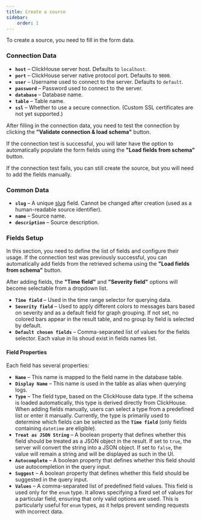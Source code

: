 ```yaml
---
title: Create a source
sidebar:
    order: 1
---
```


To create a source, you need to fill in the form data.

### Connection Data

- **`host`** – ClickHouse server host. Defaults to `localhost`.
- **`port`** – ClickHouse server native protocol port. Defaults to `9000`.
- **`user`** – Username used to connect to the server. Defaults to `default`.
- **`password`** – Password used to connect to the server.
- **`database`** – Database name.
- **`table`** – Table name.
- **`ssl`** – Whether to use a secure connection. (Custom SSL certificates are not yet supported.)

After filling in the connection data, you need to test the connection by clicking the **"Validate connection & load schema"** button.

If the connection test is successful, you will later have the option to automatically populate the form fields using the **"Load fields from schema"** button.

If the connection test fails, you can still create the source, but you will need to add the fields manually.

### Common Data

- **`slug`** – A unique [slug](https://docs.djangoproject.com/en/5.1/ref/forms/fields/#slugfield) field. Cannot be changed after creation (used as a human-readable source identifier).
- **`name`** – Source name.
- **`description`** – Source description.

### Fields Setup

In this section, you need to define the list of fields and configure their usage.
If the connection test was previously successful, you can automatically add fields from the retrieved schema using the **"Load fields from schema"** button.

After adding fields, the **"Time field"** and **"Severity field"** options will become selectable from a dropdown list.

- **`Time field`** – Used in the time range selector for querying data.
- **`Severity field`** – Used to apply different colors to messages bars based on severity and as a default field for graph grouping. If not set, no colored bars appear in the result table, and no group by field is selected by default.
- **`Default chosen fields`** – Comma-separated list of values for the fields selector. Each value in lis shoud exist in fields names list.

#### **Field Properties**

Each field has several properties:

- **`Name`** – This name is mapped to the field name in the database table.
- **`Display Name`** – This name is used in the table as alias when querying logs.
- **`Type`** – The field type, based on the ClickHouse data type. If the schema is loaded automatically, this type is derived directly from ClickHouse. When adding fields manually, users can select a type from a predefined list or enter it manually. Currently, the type is primarily used to determine which fields can be selected as the **`Time field`** (only fields containing `datetime` are eligible).
- **`Treat as JSON String`** – A boolean property that defines whether this field should be treated as a JSON object in the result. If set to `true`, the server will convert the string into a JSON object. If set to `false`, the value will remain a string and will be displayed as such in the UI.
- **`Autocomplete`** – A boolean property that defines whether this field should use autocompletion in the query input.
- **`Suggest`** – A boolean property that defines whether this field should be suggested in the query input.
- **`Values`** – A comma-separated list of predefined field values. This field is used only for the `enum` type. It allows specifying a fixed set of values for a particular field, ensuring that only valid options are used. This is particularly useful for `enum` types, as it helps prevent sending requests with incorrect data.
